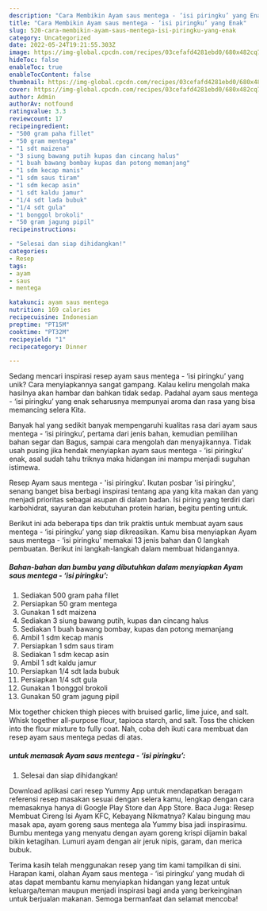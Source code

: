```yaml
---
description: "Cara Membikin Ayam saus mentega - ‘isi piringku’ yang Enak"
title: "Cara Membikin Ayam saus mentega - ‘isi piringku’ yang Enak"
slug: 520-cara-membikin-ayam-saus-mentega-isi-piringku-yang-enak
category: Uncategorized
date: 2022-05-24T19:21:55.303Z
image: https://img-global.cpcdn.com/recipes/03cefafd4281ebd0/680x482cq70/ayam-saus-mentega-isi-piringku-foto-resep-utama.jpg
hideToc: false
enableToc: true
enableTocContent: false
thumbnail: https://img-global.cpcdn.com/recipes/03cefafd4281ebd0/680x482cq70/ayam-saus-mentega-isi-piringku-foto-resep-utama.jpg
cover: https://img-global.cpcdn.com/recipes/03cefafd4281ebd0/680x482cq70/ayam-saus-mentega-isi-piringku-foto-resep-utama.jpg
author: Admin
authorAv: notfound
ratingvalue: 3.3
reviewcount: 17
recipeingredient:
- "500 gram paha fillet"
- "50 gram mentega"
- "1 sdt maizena"
- "3 siung bawang putih kupas dan cincang halus"
- "1 buah bawang bombay kupas dan potong memanjang"
- "1 sdm kecap manis"
- "1 sdm saus tiram"
- "1 sdm kecap asin"
- "1 sdt kaldu jamur"
- "1/4 sdt lada bubuk"
- "1/4 sdt gula"
- "1 bonggol brokoli"
- "50 gram jagung pipil"
recipeinstructions:

- "Selesai dan siap dihidangkan!"
categories:
- Resep
tags:
- ayam
- saus
- mentega

katakunci: ayam saus mentega 
nutrition: 169 calories
recipecuisine: Indonesian
preptime: "PT15M"
cooktime: "PT32M"
recipeyield: "1"
recipecategory: Dinner

---
```





Sedang mencari inspirasi resep ayam saus mentega - ‘isi piringku’ yang unik? Cara menyiapkannya sangat gampang. Kalau keliru mengolah maka hasilnya akan hambar dan bahkan tidak sedap. Padahal ayam saus mentega - ‘isi piringku’ yang enak seharusnya mempunyai aroma dan rasa yang bisa memancing selera Kita.





Banyak hal yang sedikit banyak mempengaruhi kualitas rasa dari ayam saus mentega - ‘isi piringku’, pertama dari jenis bahan, kemudian pemilihan bahan segar dan Bagus, sampai cara mengolah dan menyajikannya. Tidak usah pusing jika hendak menyiapkan ayam saus mentega - ‘isi piringku’ enak,      asal sudah tahu triknya maka hidangan ini mampu menjadi suguhan istimewa.














Resep Ayam saus mentega - &#39;isi piringku&#39;. Ikutan posbar &#39;isi piringku&#39;, senang banget bisa berbagi inspirasi tentang apa yang kita makan dan yang menjadi prioritas sebagai asupan di dalam badan. Isi piring yang terdiri dari karbohidrat, sayuran dan kebutuhan protein harian, begitu penting untuk.






Berikut ini ada beberapa tips dan trik praktis untuk membuat ayam saus mentega - ‘isi piringku’ yang siap dikreasikan. Kamu bisa menyiapkan Ayam saus mentega - ‘isi piringku’ memakai 13 jenis bahan dan 0 langkah pembuatan. Berikut ini langkah-langkah dalam membuat hidangannya.

<!--inarticleads1-->

##### Bahan-bahan dan bumbu yang dibutuhkan dalam menyiapkan Ayam saus mentega - ‘isi piringku’:

1. Sediakan 500 gram paha fillet
1. Persiapkan 50 gram mentega
1. Gunakan 1 sdt maizena
1. Sediakan 3 siung bawang putih, kupas dan cincang halus
1. Sediakan 1 buah bawang bombay, kupas dan potong memanjang
1. Ambil 1 sdm kecap manis
1. Persiapkan 1 sdm saus tiram
1. Sediakan 1 sdm kecap asin
1. Ambil 1 sdt kaldu jamur
1. Persiapkan 1/4 sdt lada bubuk
1. Persiapkan 1/4 sdt gula
1. Gunakan 1 bonggol brokoli
1. Gunakan 50 gram jagung pipil


Mix together chicken thigh pieces with bruised garlic, lime juice, and salt. Whisk together all-purpose flour, tapioca starch, and salt. Toss the chicken into the flour mixture to fully coat. Nah, coba deh ikuti cara membuat dan resep ayam saus mentega pedas di atas. 

<!--inarticleads2-->

#####  untuk memasak Ayam saus mentega - ‘isi piringku’:


1. Selesai dan siap dihidangkan!

Download aplikasi cari resep Yummy App untuk mendapatkan beragam referensi resep masakan sesuai dengan selera kamu, lengkap dengan cara memasaknya hanya di Google Play Store dan App Store. Baca Juga: Resep Membuat Cireng Isi Ayam KFC, Kebayang Nikmatnya? Kalau bingung mau masak apa, ayam goreng saus mentega ala Yummy bisa jadi inspirasimu. Bumbu mentega yang menyatu dengan ayam goreng krispi dijamin bakal bikin ketagihan. Lumuri ayam dengan air jeruk nipis, garam, dan merica bubuk. 

Terima kasih telah menggunakan resep yang tim kami tampilkan di sini. Harapan kami, olahan Ayam saus mentega - ‘isi piringku’ yang mudah di atas dapat membantu kamu menyiapkan hidangan yang lezat untuk keluarga/teman maupun menjadi inspirasi bagi anda yang berkeinginan untuk berjualan makanan. Semoga bermanfaat dan selamat mencoba!
